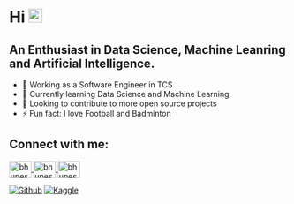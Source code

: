 # Hi <img src="https://media.giphy.com/media/hvRJCLFzcasrR4ia7z/giphy.gif" width="25px">
## An Enthusiast in Data Science, Machine Leanring and Artificial Intelligence.

- 🌱 Working as a Software Engineer in TCS
- 📕 Currently learning Data Science and Machine Learning
- 👯 Looking to contribute to more open source projects
- ⚡ Fun fact: I love Football and Badminton

## Connect with me:

<a href="https://twitter.com/bhupeshmahara_/" target="blank">
     <img align="center" src="https://raw.githubusercontent.com/rahuldkjain/github-profile-readme-generator/master/src/images/icons/Social/twitter.svg"                        alt="bhupeshmahara_" height="30" width="40" />
</a>
<a href="https://www.linkedin.com/in/bhupeshmahara/" target="blank">
    <img align="center" src="https://raw.githubusercontent.com/rahuldkjain/github-profile-readme-generator/master/src/images/icons/Social/linked-in-alt.svg"                 alt="bhupeshmahara" height="30" width="40" />
</a>
<a href="https://github.com/bhupeshmahara/" target="blank">
     <img align="center" src="https://raw.githubusercontent.com/rahuldkjain/github-profile-readme-generator/master/src/images/icons/Social/github.svg"                        alt="bhupeshmahara" height="30" width="40" />
</a>

[<img alt="Github" src="https://img.shields.io/badge/Github-1DA1F2?style=plastic&logo=github&logoColor=white" />](https://github.com/bhupeshmahara/)
[<img alt="Kaggle" src="https://img.shields.io/badge/Kaggle-1DA1F2?style=plastic&logo=kaggle&logoColor=white" />](https://www.kaggle.com/frostyv/)

